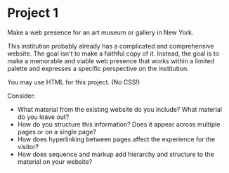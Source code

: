 # Project 1

Make a web presence for an art museum or gallery in New York.

This institution probably already has a complicated and comprehensive website. The goal isn't to make a faithful copy of it. Instead, the goal is to make a memorable and viable web presence that works within a limited palette and expresses a specific perspective on the institution.

You may use HTML for this project. (No CSS!)

Consider:

* What material from the existing website do you include? What material do you leave out?
* How do you structure this information? Does it appear across multiple pages or on a single page?
* How does hyperlinking between pages affect the experience for the visitor?
* How does sequence and markup add hierarchy and structure to the material on your website?